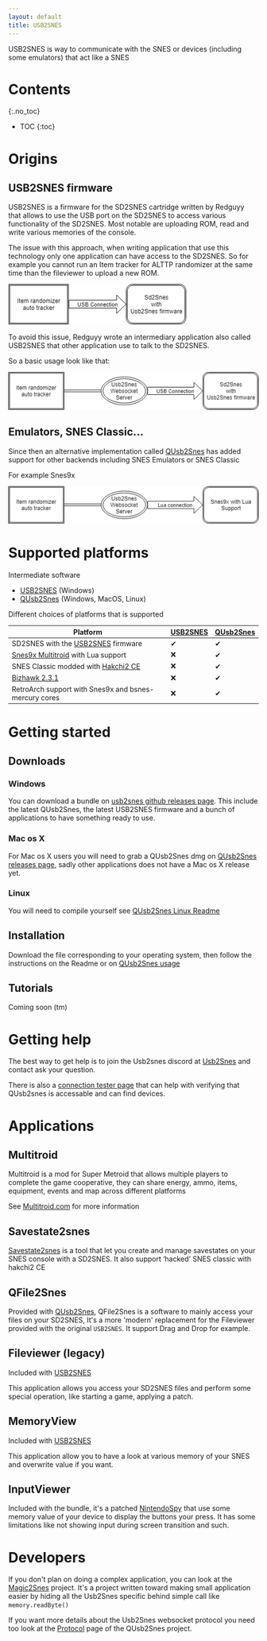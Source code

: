 ```yaml
---
layout: default
title: USB2SNES
---
```


USB2SNES is way to communicate with the SNES or devices (including some emulators) that act like a SNES

# Contents
{:.no_toc}

* TOC
{:toc}

# Origins

## USB2SNES firmware

USB2SNES is a firmware for the SD2SNES cartridge written by Redguyy that allows to use the USB port on the SD2SNES to access various functionality of the SD2SNES.
Most notable are uploading ROM, read and write various memories of the console.

The issue with this approach, when writing application that use this technology only one application can have access to the SD2SNES.
So for example you cannot run an Item tracker for ALTTP randomizer at the same time than the fileviewer to upload a new ROM.

![Direct access](images/directaccess.png)

To avoid this issue, Redguyy wrote an intermediary application also called USB2SNES that other application use to talk to the SD2SNES.

So a basic usage look like that:

![Websocket access](images/wsaccess.png)

## Emulators, SNES Classic...

Since then an alternative implementation called [QUsb2Snes](https://skarsnik.github.io/QUsb2snes/) has added support for other backends including SNES Emulators or SNES Classic

For example Snes9x

![Lua connection](images/luaconnection.png)


# Supported platforms

Intermediate software
* [USB2SNES](https://github.com/RedGuyyyy/sd2snes/releases) (Windows)
* [QUsb2Snes](https://skarsnik.github.io/QUsb2snes/) (Windows, MacOS, Linux)

Different choices of platforms that is supported

Platform | [USB2SNES](https://github.com/RedGuyyyy/sd2snes/releases) | [QUsb2Snes](https://skarsnik.github.io/QUsb2snes/)
---------|----------|----------
SD2SNES with the [USB2SNES](https://github.com/RedGuyyyy/sd2snes/releases) firmware|✔|✔
[Snes9x Multitroid](https://drive.google.com/open?id=1_ej-pwWtCAHYXIrvs5Hro16A1s9Hi3Jz) with Lua support|❌|✔
SNES Classic modded with [Hakchi2 CE](https://github.com/TeamShinkansen/hakchi2/releases)|❌|✔
[Bizhawk 2.3.1](https://github.com/TASVideos/BizHawk/releases)|❌|✔
RetroArch support with Snes9x and bsnes-mercury cores|❌|✔

# Getting started

## Downloads

### Windows

You can download a bundle on [usb2snes github releases page](https://github.com/usb2snes/usb2snes/releases/latest). This include the latest QUsb2Snes, the latest USB2SNES firmware and a bunch of applications to have something ready to use.

### Mac os X

For Mac os X users you will need to grab a QUsb2Snes dmg on [QUsb2Snes releases page](https://github.com/Skarsnik/QUsb2snes/releases), sadly other applications does not have a Mac os X release yet.

### Linux

You will need to compile yourself see [QUsb2Snes Linux Readme](https://github.com/Skarsnik/QUsb2snes/blob/master/LinuxREADME.md)

## Installation

Download the file corresponding to your operating system, then follow the instructions on the Readme or on [QUsb2Snes usage](https://skarsnik.github.io/QUsb2snes/#usage)

## Tutorials

Coming soon (tm)

# Getting help

The best way to get help is to join the Usb2snes discord at [Usb2Snes](https://discord.gg/2JgefTX) and contact ask your question.

There is also a [connection tester page](tester/index.html) that can help with verifying that QUsb2snes is accessable and can find devices.

# Applications

## Multitroid
Multitroid is a mod for Super Metroid that allows multiple players to complete the game cooperative, they can share energy, ammo, items, equipment, events and map across different platforms

See [Multitroid.com](http://www.multitroid.com/) for more information	

## Savestate2snes
[Savestate2snes](https://skarsnik.github.io/Savestate2snes/) is a tool that let you create and manage savestates on your SNES console with a SD2SNES.
It also support ‘hacked’ SNES classic with hakchi2 CE  

## QFile2Snes

Provided with [QUsb2Snes](https://skarsnik.github.io/QUsb2snes/), QFile2Snes is a software to mainly access your files on your SD2SNES, It's a more 'modern' replacement for the Fileviewer provided with the original `USB2SNES`. It support Drag and Drop for example.

## Fileviewer (legacy)
Included with [USB2SNES](https://github.com/RedGuyyyy/sd2snes/releases)

This application allows you access your SD2SNES files and perform some special operation, like starting a game, applying a patch.

## MemoryView
Included with [USB2SNES](https://github.com/RedGuyyyy/sd2snes/releases)

This application allow you to have a look at various memory of your SNES and overwrite value if you want.

## InputViewer
Included with the bundle, it's a patched [NintendoSpy](https://github.com/jaburns/NintendoSpy) that use some memory value of your device to display the buttons your press.
It has some limitations like not showing input during screen transition and such.

# Developers

If you don't plan on doing a complex application, you can look at the [Magic2Snes](https://github.com/Skarsnik/Magic2snes/wiki) project. It's a project written toward making small application easier by hiding all the Usb2Snes specific behind simple call like `memory.readByte()`

If you want more details about the Usb2Snes websocket protocol you need too look at the [Protocol](https://github.com/Skarsnik/QUsb2snes/blob/master/docs/Procotol.md) page of the QUsb2Snes project.
